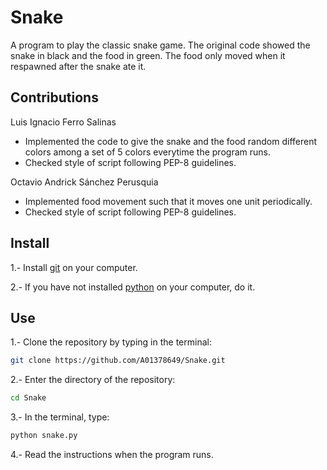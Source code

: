 # Snake
A program to play the classic snake game. The original code showed the snake in black and the food in green. The food only moved when it respawned after the snake ate it.

## Contributions 
Luis Ignacio Ferro Salinas 
* Implemented the code to give the snake and the food random different colors among a set of 5 colors everytime the program runs.
* Checked style of script following PEP-8 guidelines.

Octavio Andrick Sánchez Perusquia
* Implemented food movement such that it moves one unit periodically.
* Checked style of script following PEP-8 guidelines.

## Install
1.- Install [git] on your computer.

2.- If you have not installed [python] on your computer, do it.

## Use
1.- Clone the repository by typing in the terminal:
```sh
git clone https://github.com/A01378649/Snake.git
```

2.- Enter the directory of the repository:
```sh
cd Snake
```

3.- In the terminal, type:
```sh
python snake.py
```

4.- Read the instructions when the program runs.


[git]: <https://git-scm.com/book/en/v2/Getting-Started-Installing-Git>
[python]: <https://www.python.org/downloads/>
